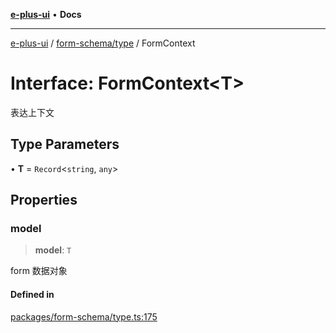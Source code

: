 [**e-plus-ui**](../../../README.md) • **Docs**

***

[e-plus-ui](../../../modules.md) / [form-schema/type](../README.md) / FormContext

# Interface: FormContext\<T\>

表达上下文

## Type Parameters

• **T** = `Record`\<`string`, `any`\>

## Properties

### model

> **model**: `T`

form 数据对象

#### Defined in

[packages/form-schema/type.ts:175](https://github.com/c-eqian/e-plus-ui/blob/583356870441cbe8e3c917dfd7ad56ce5ac6f88a/packages/form-schema/type.ts#L175)
